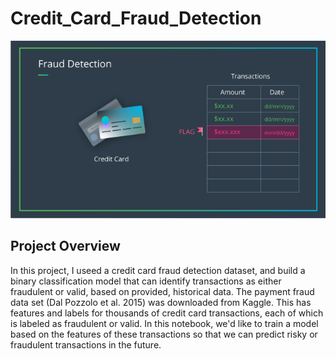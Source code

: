 # Credit_Card_Fraud_Detection

![](/images/fraud_detection.png)

## **Project Overview**
In this project, I useed a credit card fraud detection dataset, and build a binary classification model that can identify transactions as either fraudulent or valid, based on provided, historical data.
The payment fraud data set (Dal Pozzolo et al. 2015) was downloaded from Kaggle. This has features and labels for thousands of credit card transactions, each of which is labeled as fraudulent or valid. In this notebook, we'd like to train a model based on the features of these transactions so that we can predict risky or fraudulent transactions in the future.



